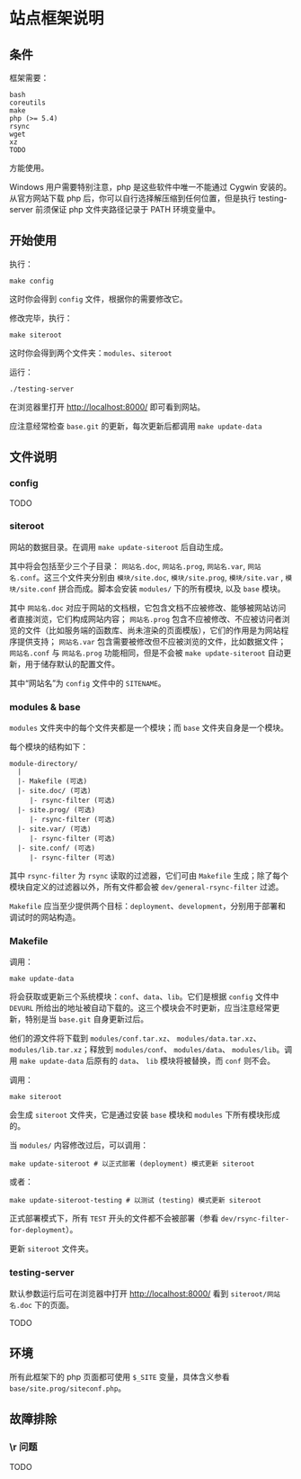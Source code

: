 # 站点框架说明

## 条件

框架需要：

	bash
	coreutils
	make
	php (>= 5.4)
	rsync
	wget
	xz
	TODO

方能使用。

Windows 用户需要特别注意，php 是这些软件中唯一不能通过 Cygwin 安装的。从官方网站下载 php 后，你可以自行选择解压缩到任何位置，但是执行 testing-server 前须保证 php 文件夹路径记录于 PATH 环境变量中。

## 开始使用

执行：

	make config

这时你会得到 `config` 文件，根据你的需要修改它。

修改完毕，执行：

	make siteroot

这时你会得到两个文件夹：`modules`、`siteroot`

运行：

	./testing-server

在浏览器里打开 <http://localhost:8000/> 即可看到网站。

应注意经常检查 `base.git` 的更新，每次更新后都调用 `make update-data`

## 文件说明

### config

TODO

### siteroot

网站的数据目录。在调用 `make update-siteroot` 后自动生成。

其中将会包括至少三个子目录： `网站名.doc`, `网站名.prog`, `网站名.var`, `网站名.conf`。这三个文件夹分别由 `模块/site.doc`, `模块/site.prog`, `模块/site.var` , `模块/site.conf` 拼合而成。脚本会安装 `modules/` 下的所有模块, 以及 `base` 模块。

其中 `网站名.doc` 对应于网站的文档根，它包含文档不应被修改、能够被网站访问者直接浏览，它们构成网站内容； `网站名.prog` 包含不应被修改、不应被访问者浏览的文件（比如服务端的函数库、尚未渲染的页面模版），它们的作用是为网站程序提供支持； `网站名.var` 包含需要被修改但不应被浏览的文件，比如数据文件； `网站名.conf` 与 `网站名.prog` 功能相同，但是不会被 `make update-siteroot` 自动更新，用于储存默认的配置文件。

其中“网站名”为 `config` 文件中的 `SITENAME`。

### modules & base

`modules` 文件夹中的每个文件夹都是一个模块；而 `base` 文件夹自身是一个模块。

每个模块的结构如下：

	module-directory/
	  |
	  |- Makefile (可选)
	  |- site.doc/ (可选)
	     |- rsync-filter (可选)
	  |- site.prog/ (可选)
	     |- rsync-filter (可选)
	  |- site.var/ (可选)
	     |- rsync-filter (可选)
	  |- site.conf/ (可选)
	     |- rsync-filter (可选)

其中 `rsync-filter` 为 `rsync` 读取的过滤器，它们可由 `Makefile` 生成；除了每个模块自定义的过滤器以外，所有文件都会被 `dev/general-rsync-filter` 过滤。

`Makefile` 应当至少提供两个目标：`deployment`、`development`，分别用于部署和调试时的网站构造。

### Makefile

调用：

	make update-data

将会获取或更新三个系统模块：`conf`、`data`、`lib`。它们是根据 `config` 文件中 `DEVURL` 所给出的地址被自动下载的。这三个模块会不时更新，应当注意经常更新，特别是当 `base.git` 自身更新过后。

他们的源文件将下载到 `modules/conf.tar.xz`、 `modules/data.tar.xz`、 `modules/lib.tar.xz`；释放到 `modules/conf`、  `modules/data`、 `modules/lib`。调用 `make update-data` 后原有的 `data`、 `lib` 模块将被替换，而 `conf` 则不会。

调用：

	make siteroot

会生成 `siteroot` 文件夹，它是通过安装 `base` 模块和 `modules` 下所有模块形成的。

当 `modules/` 内容修改过后，可以调用：

	make update-siteroot # 以正式部署 (deployment) 模式更新 siteroot

或者：

	make update-siteroot-testing # 以测试 (testing) 模式更新 siteroot

正式部署模式下，所有 `TEST` 开头的文件都不会被部署（参看 `dev/rsync-filter-for-deployment`）。

更新 `siteroot` 文件夹。

### testing-server

默认参数运行后可在浏览器中打开 <http://localhost:8000/> 看到 `siteroot/网站名.doc` 下的页面。

TODO

## 环境

所有此框架下的 php 页面都可使用 `$_SITE` 变量，具体含义参看 `base/site.prog/siteconf.php`。

## 故障排除

### \r 问题

TODO
